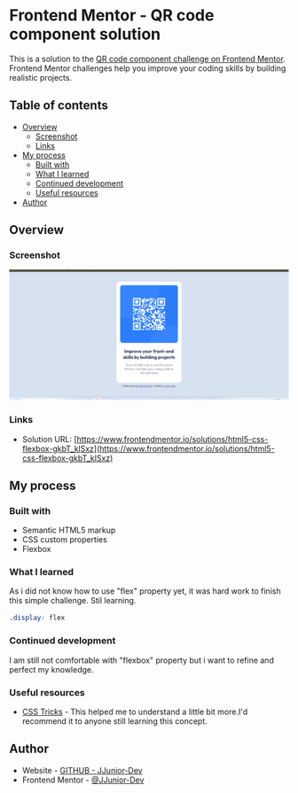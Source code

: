 # Frontend Mentor - QR code component solution

This is a solution to the [QR code component challenge on Frontend Mentor](https://www.frontendmentor.io/challenges/qr-code-component-iux_sIO_H). Frontend Mentor challenges help you improve your coding skills by building realistic projects. 

## Table of contents

- [Overview](#overview)
  - [Screenshot](#screenshot)
  - [Links](#links)
- [My process](#my-process)
  - [Built with](#built-with)
  - [What I learned](#what-i-learned)
  - [Continued development](#continued-development)
  - [Useful resources](#useful-resources)
- [Author](#author)

## Overview

### Screenshot

![](./images/screenshot.png)

### Links

- Solution URL: [https://www.frontendmentor.io/solutions/html5-css-flexbox-gkbT_klSxz](https://www.frontendmentor.io/solutions/html5-css-flexbox-gkbT_klSxz)

## My process

### Built with

- Semantic HTML5 markup
- CSS custom properties
- Flexbox

### What I learned

As i did not know how to use "flex" property yet, it was hard work to finish this simple challenge. Stil learning.

```css
.display: flex
```

### Continued development

I am still not comfortable with "flexbox" property but i want to refine and perfect my knowledge.

### Useful resources

- [CSS Tricks](https://css-tricks.com/snippets/css/a-guide-to-flexbox/) - This helped me to understand a little bit more.I'd recommend it to anyone still learning this concept.

## Author

- Website - [GITHUB - JJunior-Dev](https://github.com/JJunior-Dev)
- Frontend Mentor - [@JJunior-Dev](https://www.frontendmentor.io/profile/JJunior-Dev)
